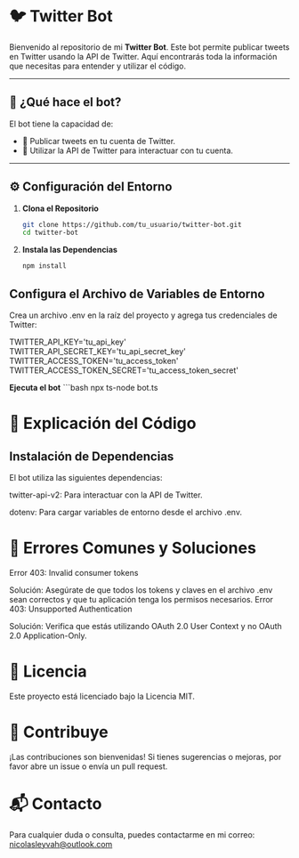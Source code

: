 # 🐦 **Twitter Bot**

Bienvenido al repositorio de mi **Twitter Bot**. Este bot permite publicar tweets en Twitter usando la API de Twitter. Aquí encontrarás toda la información que necesitas para entender y utilizar el código.

---

## 🧩 **¿Qué hace el bot?**

El bot tiene la capacidad de:
- 🚀 Publicar tweets en tu cuenta de Twitter.
- 🔄 Utilizar la API de Twitter para interactuar con tu cuenta.

---

## ⚙️ **Configuración del Entorno**

1. **Clona el Repositorio**

   ```bash
   git clone https://github.com/tu_usuario/twitter-bot.git
   cd twitter-bot
   

2. **Instala las Dependencias**
    ```bash
    npm install
    

## Configura el Archivo de Variables de Entorno

Crea un archivo .env en la raíz del proyecto y agrega tus credenciales de Twitter:

TWITTER_API_KEY='tu_api_key'
TWITTER_API_SECRET_KEY='tu_api_secret_key'
TWITTER_ACCESS_TOKEN='tu_access_token'
TWITTER_ACCESS_TOKEN_SECRET='tu_access_token_secret'

**Ejecuta el bot**
    ```bash
    npx ts-node bot.ts


# 📝 Explicación del Código

## Instalación de Dependencias

El bot utiliza las siguientes dependencias:

twitter-api-v2: Para interactuar con la API de Twitter.

dotenv: Para cargar variables de entorno desde el archivo .env.

# 🔧 Errores Comunes y Soluciones

Error 403: Invalid consumer tokens

Solución: Asegúrate de que todos los tokens y claves en el archivo .env sean correctos y que tu aplicación tenga los permisos necesarios.
Error 403: Unsupported Authentication

Solución: Verifica que estás utilizando OAuth 2.0 User Context y no OAuth 2.0 Application-Only.


# 📜 Licencia
Este proyecto está licenciado bajo la Licencia MIT.

# 🌟 Contribuye
¡Las contribuciones son bienvenidas! Si tienes sugerencias o mejoras, por favor abre un issue o envía un pull request.

# 📬 Contacto
Para cualquier duda o consulta, puedes contactarme en mi correo: [nicolasleyvah@outlook.com](mailto:nicolasleyvah@outlook.com)

